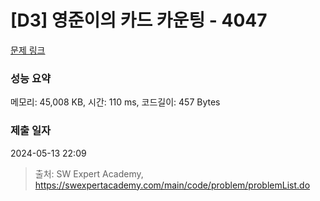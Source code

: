 # [D3] 영준이의 카드 카운팅 - 4047 

[문제 링크](https://swexpertacademy.com/main/code/problem/problemDetail.do?contestProbId=AWIsY84KEPMDFAWN) 

### 성능 요약

메모리: 45,008 KB, 시간: 110 ms, 코드길이: 457 Bytes

### 제출 일자

2024-05-13 22:09



> 출처: SW Expert Academy, https://swexpertacademy.com/main/code/problem/problemList.do